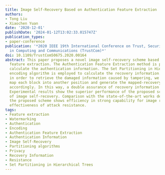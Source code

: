 ```yaml
---
title: Image Self-Recovery Based on Authentication Feature Extraction
authors:
- Tong Liu
- Xiaochen Yuan
date: '2020-12-01'
publishDate: '2024-01-12T13:02:33.015747Z'
publication_types:
- paper-conference
publication: '*2020 IEEE 19th International Conference on Trust, Security and Privacy
  in Computing and Communications (TrustCom)*'
doi: 10.1109/TrustCom50675.2020.00164
abstract: This paper proposes a novel image self-recovery scheme based on authentication
  feature extraction. The Authentication Feature Extraction method is proposed to
  calculate the authentication information. The Set Partitioning in Hierarchical Trees
  encoding algorithm is employed to calculate the recovery information. Moreover,
  in order to retrieve the damaged information caused by tampering, we propose to
  map each block into another position and generate the mapped-recovery information
  accordingly. In this way, a double assurance of recovery information can be provided.
  Experimental results show the superior performance of the proposed scheme in terms
  of image self-recovery. Comparison with the state-of-the-art works demonstrate that
  the proposed scheme shows efficiency in strong capability for image recovery, and
  effectiveness of attack resistance.
tags:
- Feature extraction
- Watermarking
- Authentication
- Encoding
- Authentication Feature Extraction
- Authentication Information
- Image Self-Recovery
- Partitioning algorithms
- Privacy
- Recovery Information
- Resistance
- Set Partitioning in Hierarchical Trees
---
```


